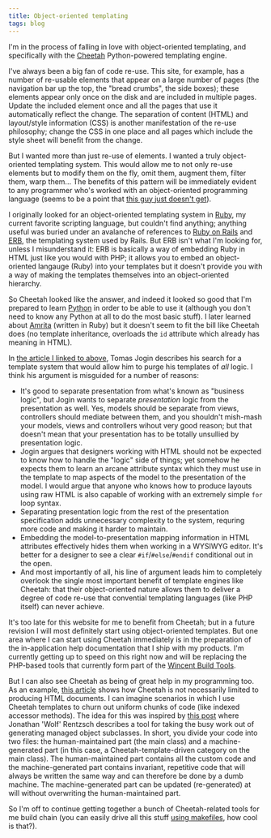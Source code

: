 ```yaml
---
title: Object-oriented templating
tags: blog
---
```


I'm in the process of falling in love with object-oriented templating, and specifically with the [Cheetah](http://cheetahtemplate.org/) Python-powered templating engine.

I've always been a big fan of code re-use. This site, for example, has a number of re-usable elements that appear on a large number of pages (the navigation bar up the top, the "bread crumbs", the side boxes); these elements appear only once on the disk and are included in multiple pages. Update the included element once and all the pages that use it automatically reflect the change. The separation of content (HTML) and layout/style information (CSS) is another manifestation of the re-use philosophy; change the CSS in one place and all pages which include the style sheet will benefit from the change.

But I wanted more than just re-use of elements. I wanted a truly object-oriented templating system. This would allow me to not only re-use elements but to modify them on the fly, omit them, augment them, filter them, warp them... The benefits of this pattern will be immediately evident to any programmer who's worked with an object-oriented programming language (seems to be a point that [this guy just doesn't get](http://jogin.com/weblog/archives/2004/03/19/template_systems)).

I originally looked for an object-oriented templating system in [Ruby](http://www.ruby-lang.org/en/), my current favorite scripting language, but couldn't find anything; anything useful was buried under an avalanche of references to [Ruby on Rails](http://www.rubyonrails.org/) and [ERB](http://www.ruby-doc.org/stdlib/libdoc/erb/rdoc/), the templating system used by Rails. But ERB isn't what I'm looking for, unless I misunderstand it: ERB is basically a way of embedding Ruby in HTML just like you would with PHP; it allows you to embed an object-oriented langauge (Ruby) into your templates but it doesn't provide you with a way of making the templates themselves into an object-oriented hierarchy.

So Cheetah looked like the answer, and indeed it looked so good that I'm prepared to learn [Python](http://www.python.org/) in order to be able to use it (although you don't need to know any Python at all to do the most basic stuff). I later learned about [Amrita](http://amrita.sourceforge.jp/) (written in Ruby) but it doesn't seem to fit the bill like Cheetah does (no template inheritance, overloads the `id` attribute which already has meaning in HTML).

In [the article I linked to above](http://jogin.com/weblog/archives/2004/03/19/template_systems), Tomas Jogin describes his search for a template system that would allow him to purge his templates of _all_ logic. I think his argument is misguided for a number of reasons:

-   It's good to separate presentation from what's known as "business logic", but Jogin wants to separate _presentation_ logic from the presentation as well. Yes, models should be separate from views, controllers should mediate between them, and you shouldn't mish-mash your models, views and controllers wihout very good reason; but that doesn't mean that your presentation has to be totally unsullied by presentation logic.
-   Jogin argues that designers working with HTML should not be expected to know how to handle the "logic" side of things; yet somehow he expects them to learn an arcane attribute syntax which they must use in the template to map aspects of the model to the presentation of the model. I would argue that anyone who knows how to produce layouts using raw HTML is also capable of working with an extremely simple `for` loop syntax.
-   Separating presentation logic from the rest of the presentation specification adds unnecessary complexity to the system, requring more code and making it harder to maintain.
-   Embedding the model-to-presentation mapping information in HTML attributes effectively hides them when working in a WYSIWYG editor. It's better for a designer to see a clear `#if`/`#else`/`#endif` conditional out in the open.
-   And most importantly of all, his line of argument leads him to completely overlook the single most important benefit of template engines like Cheetah: that their object-oriented nature allows them to deliver a degree of code re-use that convential templating languages (like PHP itself) can never achieve.

It's too late for this website for me to benefit from Cheetah; but in a future revision I will most definitely start using object-oriented templates. But one area where I can start using Cheetah immediately is in the preparation of the in-application help documentation that I ship with my products. I'm currently getting up to speed on this right now and will be replacing the PHP-based tools that currently form part of the [Wincent Build Tools](http://www.wincent.com/a/products/buildtools/).

But I can also see Cheetah as being of great help in my programming too. As an example, [this article](http://www.onlamp.com/pub/a/python/2005/01/13/cheetah.html) shows how Cheetah is not necessarily limited to producing HTML documents. I can imagine scenarios in which I use Cheetah templates to churn out uniform chunks of code (like indexed accessor methods). The idea for this was inspired by [this post](http://rentzsch.com/code/mogenerator) where Jonathan 'Wolf' Rentzsch describes a tool for taking the busy work out of generating managed object subclasses. In short, you divide your code into two files: the human-maintained part (the main class) and a machine-generated part (in this case, a Cheetah-template-driven category on the main class). The human-maintained part contains all the custom code and the machine-generated part contains invariant, repetitive code that will always be written the same way and can therefore be done by a dumb machine. The machine-generated part can be updated (re-generated) at will without overwriting the human-maintained part.

So I'm off to continue getting together a bunch of Cheetah-related tools for me build chain (you can easily drive all this stuff [using makefiles](http://cheetahtemplate.org/docs/users_guide_html_multipage/tips.Makefile.html), how cool is that?).
